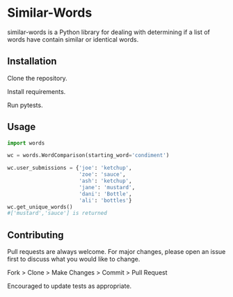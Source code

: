 # Similar-Words

similar-words is a Python library for dealing with determining if a list of words have contain similar or identical words.

## Installation

Clone the repository.

Install requirements.

Run pytests.



## Usage

```python
import words

wc = words.WordComparison(starting_word='condiment')

wc.user_submissions = {'joe': 'ketchup',
                       'zoe': 'sauce',
                       'ash': 'ketchup',
                       'jane': 'mustard',
                       'dani': 'Bottle',
                       'ali': 'bottles'}
wc.get_unique_words()
#['mustard','sauce'] is returned
```

## Contributing
Pull requests are always welcome. For major changes, please open an issue first to discuss what you would like to change.

Fork > Clone > Make Changes > Commit > Pull Request

Encouraged to update tests as appropriate.

